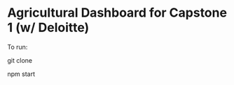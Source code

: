 # Agricultural Dashboard for Capstone 1 (w/ Deloitte) 

To run:

git clone <url of this repository>

npm start
